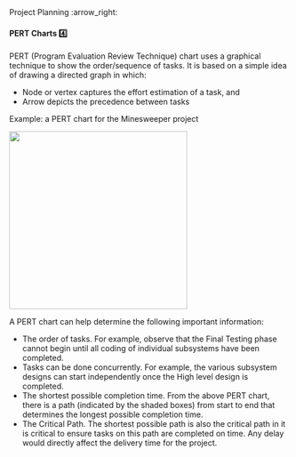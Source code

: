 <link rel="stylesheet" href="{{baseUrl}}/css/textbook.css">

<div class="website-content">

<div id="path">Project Planning :arrow_right: </div>

<div id="title">

#### PERT Charts :four:

</div>

<div id="body">

PERT (Program Evaluation Review Technique) chart uses a graphical technique to show the order/sequence of tasks. It is based on a simple idea of drawing a directed graph in which:

* Node or vertex captures the effort estimation of a task, and
* Arrow depicts the precedence between tasks

<tip-box>

Example: a PERT chart for the Minesweeper project

<img src="{{baseUrl}}/projectPlanning/pertCharts/images/pert.jpg" height="320" />
<p/>

</tip-box>

A PERT chart can help determine the following important information:

*	The order of tasks. For example, observe that the Final Testing phase cannot begin until all coding of individual subsystems have been completed.
*	Tasks can be done concurrently. For example, the various subsystem designs can start independently once the High level design is completed.
*	The shortest possible completion time. From the above PERT chart, there is a path (indicated by the shaded boxes) from start to end that determines the longest possible completion time.
*	The Critical Path. The shortest possible path is also the critical path in it is critical to ensure tasks on this path are completed on time. Any delay would directly affect the delivery time for the project.

</div>

<div id="extras">
<div>

</div>
